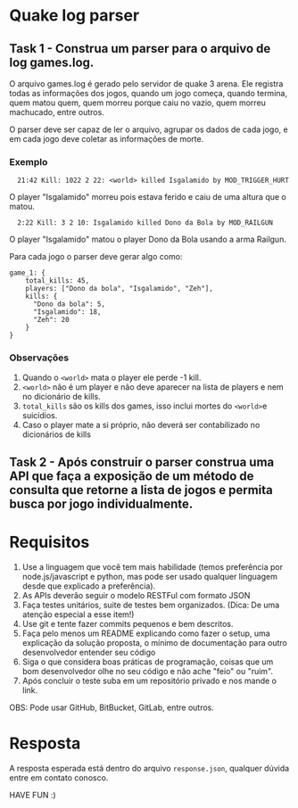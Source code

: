 # Quake log parser

## Task 1 - Construa um parser para o arquivo de log games.log.

O arquivo games.log é gerado pelo servidor de quake 3 arena. Ele registra todas as informações dos jogos, quando um jogo começa, quando termina, quem matou quem, quem morreu porque caiu no vazio, quem morreu machucado, entre outros.

O parser deve ser capaz de ler o arquivo, agrupar os dados de cada jogo, e em cada jogo deve coletar as informações de morte.

### Exemplo

      21:42 Kill: 1022 2 22: <world> killed Isgalamido by MOD_TRIGGER_HURT
  
  O player "Isgalamido" morreu pois estava ferido e caiu de uma altura que o matou.

      2:22 Kill: 3 2 10: Isgalamido killed Dono da Bola by MOD_RAILGUN
  
  O player "Isgalamido" matou o player Dono da Bola usando a arma Railgun.
  
Para cada jogo o parser deve gerar algo como:

    game_1: {
        total_kills: 45,
        players: ["Dono da bola", "Isgalamido", "Zeh"],
        kills: {
          "Dono da bola": 5,
          "Isgalamido": 18,
          "Zeh": 20
        }
    }


### Observações

1. Quando o `<world>` mata o player ele perde -1 kill.
2. `<world>` não é um player e não deve aparecer na lista de players e nem no dicionário de kills.
3. `total_kills` são os kills dos games, isso inclui mortes do `<world>`e suicídios.
4. Caso o player mate a si próprio, não deverá ser contabilizado no dicionários de kills

## Task 2 - Após construir o parser construa uma API que faça a exposição de um método de consulta que retorne a lista de jogos e permita busca por jogo individualmente.


# Requisitos

1. Use a linguagem que você tem mais habilidade (temos preferência por node.js/javascript e python, mas pode ser usado qualquer linguagem desde que explicado a preferência).
2. As APIs deverão seguir o modelo RESTFul com formato JSON  
3. Faça testes unitários, suite de testes bem organizados. (Dica: De uma atenção especial a esse item!)
4. Use git e tente fazer commits pequenos e bem descritos.
5. Faça pelo menos um README explicando como fazer o setup, uma explicação da solução proposta, o mínimo de documentação para outro desenvolvedor entender seu código
6. Siga o que considera boas práticas de programação, coisas que um bom desenvolvedor olhe no seu código e não ache "feio" ou "ruim".
7. Após concluir o teste suba em um repositório privado e nos mande o link.

OBS: Pode usar GitHub, BitBucket, GitLab, entre outros.

# Resposta
A resposta esperada está dentro do arquivo `response.json`, qualquer dúvida entre em contato conosco.

HAVE FUN :)
